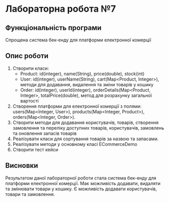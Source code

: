 # Лабораторна робота №7
## Функціональність програми
Спрощена система бек-енду для платформи електронної комерції
## Опис роботи
1. Створити класи:
   - Product: id(integer), name(String), price(double), stock(int)
   - User: id(integer), userName(String), cart(Map<Product, Integer>), методи для додавання, видалення та зміни товарів у кошику
   - Order: id(integer), userId(integer), orderDetails(Map<Product, Integer>, totalPrice(double), метод для розрахунку загальної вартості
2. Створення платформи для електронної комерції з полями: users(Map<Integer, User>), products(Map<Integer, Product>), orders(Map<Integer, Order>).
3.  Створити методи для додавання користувачів, товарів, створення замовлення та переліку доступних товарів, користувачів, замовлень та оновлення запасів товарів
4.  Реалізувати класи для сортування товарів за назвою та запасами.
5.  Реалізувати методи у основному класі ECommerceDemo
6.  Створити тест кейси
## Висновки
Результатом даної лабораторної роботи стала система бек-енду для платформи електронної комерції. Має можливість додавати, видаляти та змінювати товари у кошику. Є можливість додавати користувачів, товари та замовлення.
